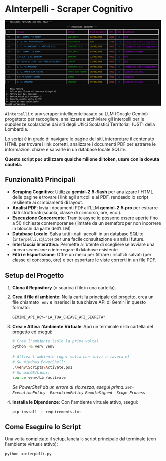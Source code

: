 # AInterpelli - Scraper Cognitivo
![Screenshot dell'applicazione](esempio.png)

`AInterpelli` è uno scraper intelligente basato su LLM (Google Gemini) progettato per raccogliere, analizzare e archiviare gli interpelli per le supplenze scolastiche dai siti degli Uffici Scolastici Territoriali (UST) della Lombardia.

Lo script è in grado di navigare le pagine dei siti, interpretare il contenuto HTML per trovare i link corretti, analizzare i documenti PDF per estrarre le informazioni chiave e salvarle in un database locale SQLite.

**Questo script può utilizzare qualche milione di token, usare con la dovuta cautela.**

## Funzionalità Principali

-   **Scraping Cognitivo**: Utilizza **gemini-2.5-flash** per analizzare l'HTML delle pagine e trovare i link agli articoli e ai PDF, rendendo lo script resiliente ai cambiamenti di layout.
-   **Analisi PDF**: Invia i documenti PDF all'LLM **gemini-2.5-pro** per estrarre dati strutturati (scuola, classe di concorso, ore, ecc.).
-   **Esecuzione Concorrente**: Tramite async io possono essere aperte fino a 50 richieste contemporanee (limitate da un semaforo per non incorrere in blocchi da parte dell'LLM)
-   **Database Locale**: Salva tutti i dati raccolti in un database SQLite (`interpelli.sqlite`) per una facile consultazione e analisi future.
-   **Interfaccia Interattiva**: Permette all'utente di scegliere se avviare una nuova scansione o interrogare il database esistente.
-   **Filtri e Esportazione**: Offre un menu per filtrare i risultati salvati (per classe di concorso, ore) e per esportare le viste correnti in un file PDF.

## Setup del Progetto

1.  **Clona il Repository** (o scarica i file in una cartella).

2.  **Crea il file di ambiente**:
    Nella cartella principale del progetto, crea un file chiamato `.env` e inserisci la tua chiave API di Gemini in questo formato:
    ```
    GEMINI_API_KEY="LA_TUA_CHIAVE_API_SEGRETA"
    ```

3.  **Crea e Attiva l'Ambiente Virtuale**:
    Apri un terminale nella cartella del progetto ed esegui:
    ```bash
    # Crea l'ambiente (solo la prima volta)
    python -m venv venv

    # Attiva l'ambiente (ogni volta che inizi a lavorare)
    # Su Windows PowerShell:
    .\venv\Scripts\Activate.ps1
    # Su macOS/Linux:
    source venv/bin/activate
    ```
    *Se PowerShell dà un errore di sicurezza, esegui prima: `Set-ExecutionPolicy -ExecutionPolicy RemoteSigned -Scope Process`*

4.  **Installa le Dipendenze**:
    Con l'ambiente virtuale attivo, esegui:
    ```bash
    pip install -r requirements.txt
    ```

## Come Eseguire lo Script

Una volta completato il setup, lancia lo script principale dal terminale (con l'ambiente virtuale attivo):

```bash
python ainterpelli.py
